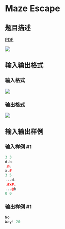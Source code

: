 # Maze Escape

## 题目描述

[problemUrl]: https://uva.onlinejudge.org/index.php?option=com_onlinejudge&Itemid=8&category=229&page=show_problem&problem=3082

[PDF](https://uva.onlinejudge.org/external/119/p11931.pdf)

![](https://cdn.luogu.com.cn/upload/vjudge_pic/UVA11931/35921916b2a65f2c40a11543d38fdf2d6ece25f2.png)

## 输入输出格式

### 输入格式

![](https://cdn.luogu.com.cn/upload/vjudge_pic/UVA11931/f624e2c390483a01b9f21af5d4cde23181e5d6cd.png)

### 输出格式

![](https://cdn.luogu.com.cn/upload/vjudge_pic/UVA11931/c9eca35ef52f68c78833fabcf7b8b4fe570b474d.png)

## 输入输出样例

### 输入样例 #1

```cpp
3 3
d.b
.@.
x.#
3 5
...d.
.#x#.
...@b
0 0
```


### 输出样例 #1

```cpp
No
Way! 20
```


